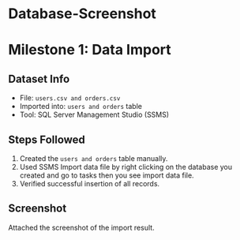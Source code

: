 # Database-Screenshot
# Milestone 1: Data Import

## Dataset Info
- File: `users.csv and orders.csv`
- Imported into: `users and orders` table
- Tool: SQL Server Management Studio (SSMS)

## Steps Followed
1. Created the `users and orders` table manually.
2. Used SSMS Import data file by right clicking on the database you created and go to tasks then you see import data file.
3. Verified successful insertion of all records.

## Screenshot
Attached the screenshot of the import result.

